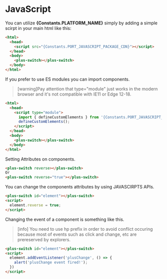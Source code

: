# JavaScript















You can utilize **{Constants.PLATFORM_NAME}** simply by adding a simple scirpt in your main html like this:
```html
<html>
  <head>
    <script src="{Constants.PORT_JAVASCRIPT_PACKAGE_CDN}"></script>
  </head>
  <body>
    <plus-switch></plus-switch>
  </body>
</html>
```
If you prefer to use ES modules you can import components.

> [warning]Pay attention that type="module" just works in the modern browser and it's not compatible with IE11 or Edge 12-18.

```html
<html>
  <head>
    <script type="module">
      import { defineCustomElements } from '{Constants.PORT_JAVASCRIPT_PACKAGE_CDN_LOADER}';
      defineCustomElements();
    </script>
  </head>
  <body>
    <plus-switch></plus-switch>
  </body>
</html>
```
Setting Attributes on components.

```html
<plus-switch reverse></plus-switch>
Or
<plus-switch reverse="true"></plus-switch>
```
You can change the components attributes by using JAVASCIRPTS APIs.

```html
<plus-switch id="element"></plus-switch>
<script>
  element.reverse = true;
</script>
```
Changing the event of a component is something like this.
> [info] You need to use hp prefix in order to avoid conflict occuring because most of events such as click and change, etc are prereserved by explorers.
```html
<plus-switch id="element"></plus-switch>
<script>
  element.addEventListener('plusChange', () => {
    alert('plusChange event fired!');
  })
</script>
```
